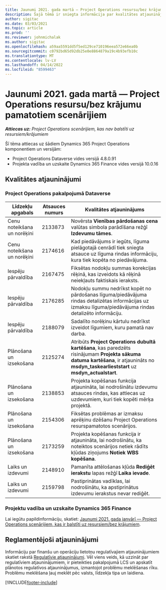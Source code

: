 ```yaml
---
title: Jaunumi 2021. gada martā — Project Operations resursu/bez krājumu pamatotiem scenārijiem
description: Šajā tēmā ir sniegta informācija par kvalitātes atjauninājumiem, kas pieejami 2021. gada marta laidienā Project Operations resursu/bez krājumu scenārijiem.
author: sigitac
ms.date: 03/03/2021
ms.topic: article
ms.prod: ''
ms.reviewer: johnmichalak
ms.author: sigitac
ms.openlocfilehash: a59aa5591dd5f5ed129ce710196eea572e66ea0b
ms.sourcegitcommit: c0792bd65d92db25e0e8864879a19c4b93efb10c
ms.translationtype: MT
ms.contentlocale: lv-LV
ms.lasthandoff: 04/14/2022
ms.locfileid: "8599463"
---
```

# <a name="whats-new-march-2021---project-operations-for-resourcenon-stocked-based-scenarios"></a>Jaunumi 2021. gada martā — Project Operations resursu/bez krājumu pamatotiem scenārijiem

_**Attiecas uz:** Project Operations scenārijiem, kas nav balstīti uz resursiem/krājumiem_

Šī tēma attiecas uz šādiem Dynamics 365 Project Operations komponentiem un versijām:

- Project Operations Dataverse vides versijā 4.8.0.91 
- Projekta vadība un uzskaite Dynamics 365 Finance vides versijā 10.0.16 

## <a name="quality-updates"></a>Kvalitātes atjauninājumi

### <a name="project-operations-on-dataverse"></a>Project Operations pakalpojumā Dataverse


| **Līdzekļu apgabals** | **Atsauces numurs** | **Kvalitātes atjauninājums** |
| --- | --- | --- |
| Cenu noteikšana un norēķini | 2133873 | Novērsta **Vienības pārdošanas cena** valūtas simbola parādīšana režģī **Izdevumu tāmes**. |
| Cenu noteikšana un norēķini | 2174616 | Kad piedāvājums ir iegūts, līguma pielāgotajā cenrādī tiek sniegta atsauce uz līguma rindas informāciju, kura tiek kopēta no piedāvājuma. |
| Iespēju pārvaldība | 2167475 | Fiksētas nodokļu summas korekcijas rēķinā, kas izveidots kā rēķinā neiekļauts faktiskais ieraksts. |
| Iespēju pārvaldība | 2176285 | Nodokļu summu nedrīkst kopēt no pārdošanas līguma/piedāvājuma rindas detalizētas informācijas uz izmaksu līguma/piedāvājuma rindas detalizēto informāciju. |
| Iespēju pārvaldība | 2188079 | Sadalīto norēķinu kārtulu nedrīkst izveidot līgumiem, kuru pamatā nav darba. |
| Plānošana un izsekošana | 2125274 | Atribūts **Project Operations dubultā kartēšana**, kas paredzēts risinājumam **Projekta sākuma datuma kartēšana**, ir atjaunināts no **msdyn\_taskearlieststart** uz **msdyn\_actualstart**. |
| Plānošana un izsekošana | 2138853 | Projekta kopēšanas funkcija atjaunināta, lai nodrošinātu izdevumu atsauces rindas, kas attiecas uz uzdevumiem, kuri tiek kopēti mērķa projektā. |
| Plānošana un izsekošana | 2154306 | Fiksētas problēmas ar izmaksu aprēķinu dzēšanu Project Operations resurspamatotos scenārijos. |
| Plānošana un izsekošana | 2173259 | Projekta kopēšanas funkcija ir atjaunināta, lai nodrošinātu, ka noteiktos scenārijos netiek rādīts kļūdas ziņojums **Notiek WBS kopēšana**. |
| Laiks un izdevumi | 2148910 | Pamanīta attēlošanas kļūda **Rediģēt ierakstu** lapas režģī **Laika ievade**. |
| Laiks un izdevumi | 2159798 | Pastiprinātas vadīklas, lai nodrošinātu, ka apstiprinātus izdevumu ierakstus nevar rediģēt. |

### <a name="project-management-and-accounting-on-dynamics-365-finance"></a>Projektu vadība un uzskaite Dynamics 365 Finance

Lai iegūtu papildinformāciju, skatiet: [Jaunumi 2021. gada janvārī — Project Operations scenārijiem, kas ir balstīti uz resursiem/bez krājumiem](whats-new-jan-2021-resource-based.md).

## <a name="regulatory-updates"></a>Reglamentējoši atjauninājumi

Informāciju par finanšu un operāciju lietotņu regulatīvajiem atjauninājumiem skatiet rakstā [Regulatīvie atjauninājumi](/dynamics365/finance/localizations/regulatory-updates). Vēl viens veids, kā uzzināt par regulatīviem atjauninājumiem, ir pieteikties pakalpojumā LCS un apskatīt plānotos regulatīvos atjauninājumus, izmantojot problēmu meklēšanas rīku. Problēmu meklēšana ļauj meklēt pēc valsts, līdzekļa tipa un laidiena.


[!INCLUDE[footer-include](../includes/footer-banner.md)]